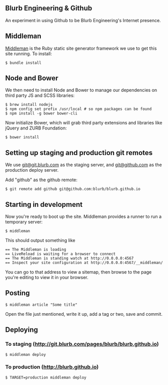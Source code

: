 Blurb Engineering & Github
--------------------------

An experiment in using Github to be Blurb Engineering's Internet
presence.

## Middleman

[Middleman](http://middlemanapp.com/) is the Ruby static site generator framework we use to get this
site running. To install:

    $ bundle install

## Node and Bower

We then need to install Node and Bower to manage our dependencies on
third party JS and SCSS libraries:

    $ brew install nodejs
    $ npm config set prefix /usr/local # so npm packages can be found
    $ npm install -g bower bower-cli

Now initialize Bower, which will grab third party extensions and
libraries like jQuery and ZURB Foundation:

    $ bower install

## Setting up staging and production git remotes

We use git@git.blurb.com as the staging server, and git@github.com as
the production deploy server.

Add "github" as the github remote:

    $ git remote add github git@github.com:blurb/blurb.github.io

## Starting in development

Now you're ready to boot up the site. Middleman provides a runner to run
a temporary server:

    $ middleman
    
This should output something like

    == The Middleman is loading
    == LiveReload is waiting for a browser to connect
    == The Middleman is standing watch at http://0.0.0.0:4567
    == Inspect your site configuration at http://0.0.0.0:4567/__middleman/
    
You can go to that address to view a sitemap, then browse to the page you're editing to view it in your browser.

## Posting

    $ middleman article "Some title"

Open the file just mentioned, write it up, add a tag or two, save and commit.

## Deploying

### To staging (http://git.blurb.com/pages/blurb/blurb.github.io)

    $ middleman deploy

### To production (http://blurb.github.io)

    $ TARGET=production middleman deploy

